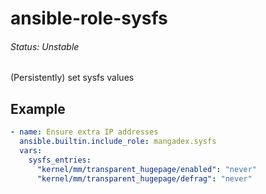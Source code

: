 # ansible-role-sysfs

###### Status: Unstable

(Persistently) set sysfs values

## Example

```yaml
- name: Ensure extra IP addresses
  ansible.builtin.include_role: mangadex.sysfs
  vars:
    sysfs_entries:
      "kernel/mm/transparent_hugepage/enabled": "never"
      "kernel/mm/transparent_hugepage/defrag": "never"
```
